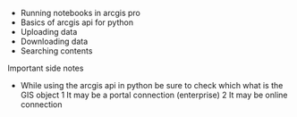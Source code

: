 - Running notebooks in arcgis pro
- Basics of arcgis api for python
- Uploading data
- Downloading data
- Searching contents

Important side notes

- While using the arcgis api in python be sure to check which what is the GIS object
  1 It may be a portal connection (enterprise)
  2 It may be online connection
